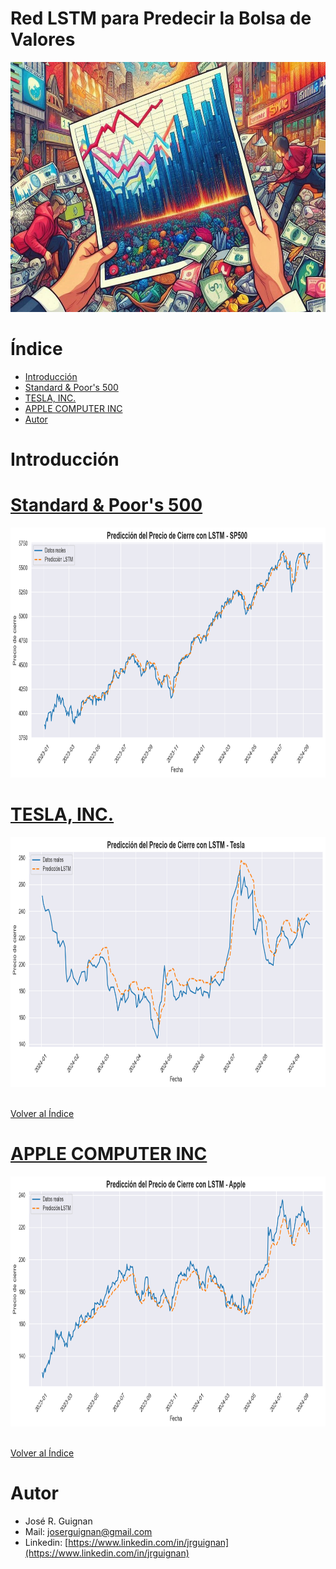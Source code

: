 # Red LSTM para Predecir la Bolsa de Valores

<p align="center">
<img src="https://github.com/jrguignan/Proyecto-Predictor_de_Trading/blob/main/images/banner.png"  height=400>
</p>



# Índice


* [Introducción](#Introducción) 
* [Standard & Poor's 500](#Standard-&-Poor's-500) 
* [TESLA, INC.](#TESLA,-INC.) 
* [APPLE COMPUTER INC](#APPLE-COMPUTER-INC) 
* [Autor](#Autor)


# Introducción


# [Standard & Poor's 500](https://github.com/jrguignan/Proyecto-Predictor_de_Trading/blob/main/red_LSTM_sp500.ipynb)

<p align="center">
<img src="https://github.com/jrguignan/Proyecto-Predictor_de_Trading/blob/main/images/sp500_c.png"  height=400>
</p>


# [TESLA, INC.](https://github.com/jrguignan/Proyecto-Predictor_de_Trading/blob/main/red_LSTM_tesla.ipynb)

<p align="center">
<img src="https://github.com/jrguignan/Proyecto-Predictor_de_Trading/blob/main/images/tesla_c.png"  height=400>
</p>

<br>[Volver al Índice](#Índice)

# [APPLE COMPUTER INC](https://github.com/jrguignan/Proyecto-Predictor_de_Trading/blob/main/red_LSTM_apple.ipynb)

<p align="center">
<img src="https://github.com/jrguignan/Proyecto-Predictor_de_Trading/blob/main/images/apple_c.png"  height=400>
</p>




<br>[Volver al Índice](#Índice)

# Autor

- José R. Guignan
- Mail: joserguignan@gmail.com
- Linkedin: [https://www.linkedin.com/in/jrguignan](https://www.linkedin.com/in/jrguignan)
